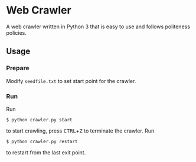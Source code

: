 # Web Crawler

A web crawler written in Python 3 that is easy to use and follows politeness policies.

## Usage

### Prepare

Modify `seedfile.txt` to set start point for the crawler.

### Run

Run

```
$ python crawler.py start
```

to start crawling, press <kbd>CTRL</kbd>+<kbd>Z</kbd> to terminate the crawler. Run

```
$ python crawler.py restart
```

to restart from the last exit point.
